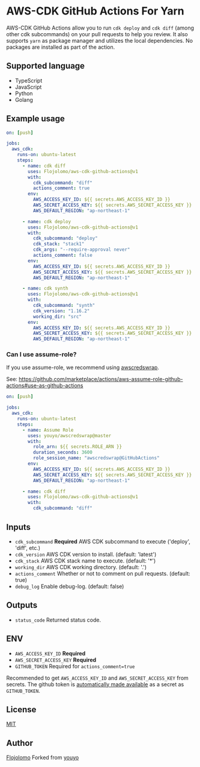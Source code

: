 # AWS-CDK GitHub Actions For Yarn

AWS-CDK GitHub Actions allow you to run `cdk deploy` and `cdk diff` (among other cdk subcommands) on your pull requests to help you review. It also supports `yarn` as package manager and utilizes the local dependencies. No packages are installed as part of the action.

## Supported language

- TypeScript
- JavaScript
- Python
- Golang

## Example usage

```yaml
on: [push]

jobs:
  aws_cdk:
    runs-on: ubuntu-latest
    steps:
      - name: cdk diff
        uses: Flojolomo/aws-cdk-github-actions@v1
        with:
          cdk_subcommand: "diff"
          actions_comment: true
        env:
          AWS_ACCESS_KEY_ID: ${{ secrets.AWS_ACCESS_KEY_ID }}
          AWS_SECRET_ACCESS_KEY: ${{ secrets.AWS_SECRET_ACCESS_KEY }}
          AWS_DEFAULT_REGION: "ap-northeast-1"

      - name: cdk deploy
        uses: Flojolomo/aws-cdk-github-actions@v1
        with:
          cdk_subcommand: "deploy"
          cdk_stack: "stack1"
          cdk_args: "--require-approval never"
          actions_comment: false
        env:
          AWS_ACCESS_KEY_ID: ${{ secrets.AWS_ACCESS_KEY_ID }}
          AWS_SECRET_ACCESS_KEY: ${{ secrets.AWS_SECRET_ACCESS_KEY }}
          AWS_DEFAULT_REGION: "ap-northeast-1"

      - name: cdk synth
        uses: Flojolomo/aws-cdk-github-actions@v1
        with:
          cdk_subcommand: "synth"
          cdk_version: "1.16.2"
          working_dir: "src"
        env:
          AWS_ACCESS_KEY_ID: ${{ secrets.AWS_ACCESS_KEY_ID }}
          AWS_SECRET_ACCESS_KEY: ${{ secrets.AWS_SECRET_ACCESS_KEY }}
          AWS_DEFAULT_REGION: "ap-northeast-1"
```

### Can I use assume-role?

If you use assume-role, we recommend using [awscredswrap](https://github.com/marketplace/actions/aws-assume-role-github-actions).

See: https://github.com/marketplace/actions/aws-assume-role-github-actions#use-as-github-actions

```yaml
on: [push]

jobs:
  aws_cdk:
    runs-on: ubuntu-latest
    steps:
      - name: Assume Role
        uses: youyo/awscredswrap@master
        with:
          role_arn: ${{ secrets.ROLE_ARN }}
          duration_seconds: 3600
          role_session_name: "awscredswrap@GitHubActions"
        env:
          AWS_ACCESS_KEY_ID: ${{ secrets.AWS_ACCESS_KEY_ID }}
          AWS_SECRET_ACCESS_KEY: ${{ secrets.AWS_SECRET_ACCESS_KEY }}
          AWS_DEFAULT_REGION: "ap-northeast-1"

      - name: cdk diff
        uses: Flojolomo/aws-cdk-github-actions@v1
        with:
          cdk_subcommand: "diff"
```

## Inputs

- `cdk_subcommand` **Required** AWS CDK subcommand to execute ('deploy', 'diff', etc.)
- `cdk_version` AWS CDK version to install. (default: 'latest')
- `cdk_stack` AWS CDK stack name to execute. (default: '\*')
- `working_dir` AWS CDK working directory. (default: '.')
- `actions_comment` Whether or not to comment on pull requests. (default: true)
- `debug_log` Enable debug-log. (default: false)

## Outputs

- `status_code` Returned status code.

## ENV

- `AWS_ACCESS_KEY_ID` **Required**
- `AWS_SECRET_ACCESS_KEY` **Required**
- `GITHUB_TOKEN` Required for `actions_comment=true`

Recommended to get `AWS_ACCESS_KEY_ID` and `AWS_SECRET_ACCESS_KEY` from secrets. The github token is [automatically made available](https://help.github.com/en/actions/configuring-and-managing-workflows/authenticating-with-the-github_token) as a secret as `GITHUB_TOKEN`.

## License

[MIT](LICENSE)

## Author

[Flojolomo](https://github.com/flojolomo)
Forked from [youyo](https://github.com/youyo)
